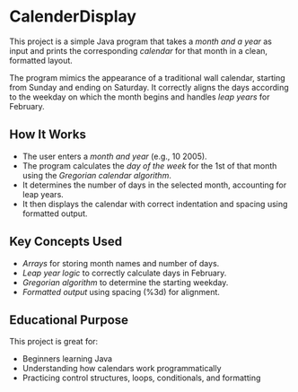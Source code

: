 # CalenderDisplay

This project is a simple Java program that takes a *month and a year* as input and prints the corresponding *calendar* for that month in a clean, formatted layout.

The program mimics the appearance of a traditional wall calendar, starting from Sunday and ending on Saturday. It correctly aligns the days according to the weekday on which the month begins and handles *leap years* for February.


## How It Works

- The user enters a *month and year* (e.g., 10 2005).
- The program calculates the *day of the week* for the 1st of that month using the *Gregorian calendar algorithm*.
- It determines the number of days in the selected month, accounting for leap years.
- It then displays the calendar with correct indentation and spacing using formatted output.


## Key Concepts Used

- *Arrays* for storing month names and number of days.
- *Leap year logic* to correctly calculate days in February.
- *Gregorian algorithm* to determine the starting weekday.
- *Formatted output* using spacing (%3d) for alignment.


## Educational Purpose

This project is great for:

- Beginners learning Java
- Understanding how calendars work programmatically
- Practicing control structures, loops, conditionals, and formatting
